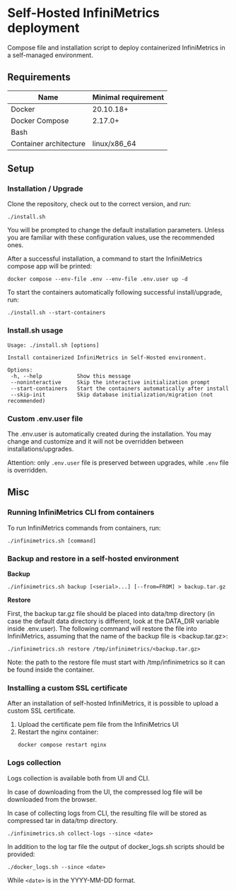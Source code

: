 # Self-Hosted InfiniMetrics deployment

Compose file and installation script to deploy containerized InfiniMetrics in a self-managed environment.

## Requirements

Name | Minimal requirement
--- | --- |
Docker | 20.10.18+	
Docker Compose | 2.17.0+	
Bash |
Container architecture | linux/x86_64

## Setup
### Installation / Upgrade

Clone the repository, check out to the correct version, and run:

```
./install.sh
```

You will be prompted to change the default installation parameters. Unless you are familiar with these configuration values, use the recommended ones.

After a successful installation, a command to start the InfiniMetrics compose app will be printed: 

```
docker compose --env-file .env --env-file .env.user up -d
```

To start the containers automatically following successful install/upgrade, run:

```
./install.sh --start-containers
```

### Install.sh usage

```
Usage: ./install.sh [options]

Install containerized InfiniMetrics in Self-Hosted environment.

Options:
 -h, --help           Show this message
 --noninteractive     Skip the interactive initialization prompt
 --start-containers   Start the containers automatically after install
 --skip-init          Skip database initialization/migration (not recommended)
```

### Custom .env.user file

The .env.user is automatically created during the installation. You may change and customize and it will not be overridden between installations/upgrades.

Attention: only  `.env.user` file is preserved between upgrades, while `.env` file is overridden.

## Misc

### Running InfiniMetrics CLI from containers

To run InfiniMetrics commands from containers, run:

    ./infinimetrics.sh [command]

### Backup and restore in a self-hosted environment

**Backup**

```
./infinimetrics.sh backup [<serial>...] [--from=FROM] > backup.tar.gz
```

**Restore**

First, the backup tar.gz file should be placed into data/tmp directory (in case the default data directory is different, look at the DATA_DIR variable inside .env.user). The following command will restore the file into InfiniMetrics, assuming that the name of the backup file is <backup.tar.gz>:
```
./infinimetrics.sh restore /tmp/infinimetrics/<backup.tar.gz>
```

Note: the path to the restore file must start with /tmp/infinimetrics so it can be found inside the container.

### Installing a custom SSL certificate

After an installation of self-hosted InfiniMetrics, it is possible to upload a custom SSL certificate.

1. Upload the certificate pem file from the InfiniMetrics UI
2. Restart the nginx container:
    ```
    docker compose restart nginx
    ```

### Logs collection

Logs collection is available both from UI and CLI.

In case of downloading from the UI, the compressed log file will be downloaded from the browser.

In case of collecting logs from CLI, the resulting file will be stored as compressed tar in data/tmp directory.

    ./infinimetrics.sh collect-logs --since <date>

In addition to the log tar file the output of docker_logs.sh scripts should be provided:

    ./docker_logs.sh --since <date>

While `<date>` is in the YYYY-MM-DD format. 
